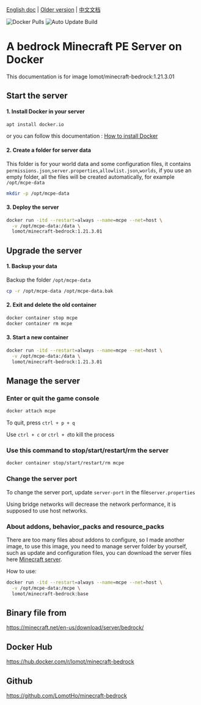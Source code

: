 [english doc]: https://github.com/LomotHo/minecraft-bedrock
[older version]: https://github.com/LomotHo/minecraft-bedrock/tree/master/doc/en
[中文文档]: https://github.com/LomotHo/minecraft-bedrock/blob/master/readme_zh.md
[旧版文档]: https://github.com/LomotHo/minecraft-bedrock/blob/master/doc/zh/
[捐助]: https://github.com/LomotHo/minecraft-bedrock/blob/master/doc/zh/donation.md
[buy me a coffee]: https://github.com/LomotHo/minecraft-bedrock/blob/master/doc/en/donation.md
[docker pulls]: https://img.shields.io/docker/pulls/lomot/minecraft-bedrock
[auto update build]: https://github.com/LomotHo/minecraft-bedrock/actions/workflows/autoUpdate.yml/badge.svg
[how to install docker]: https://docs.docker.com/install/linux/docker-ce/ubuntu/
[minecraft server]: https://minecraft.net/en-us/download/server/bedrock/
[minecraft服务端下载]: https://minecraft.net/en-us/download/server/bedrock/

[English doc] | [Older version] | [中文文档]

![Docker Pulls] ![Auto Update Build]

# A bedrock Minecraft PE Server on Docker

This documentation is for image lomot/minecraft-bedrock:1.21.3.01

## Start the server

#### 1. Install Docker in your server

```bash
apt install docker.io
```

or you can follow this documentation : [How to install Docker]

#### 2. Create a folder for server data

This folder is for your world data and some configuration files, it contains `permissions.json`,`server.properties`,`allowlist.json`,`worlds`, if you use an empty folder, all the files will be created automatically, for example `/opt/mcpe-data`

```bash
mkdir -p /opt/mcpe-data
```

#### 3. Deploy the server

```bash
docker run -itd --restart=always --name=mcpe --net=host \
  -v /opt/mcpe-data:/data \
  lomot/minecraft-bedrock:1.21.3.01
```

## Upgrade the server

#### 1. Backup your data

Backup the folder `/opt/mcpe-data`

```bash
cp -r /opt/mcpe-data /opt/mcpe-data.bak
```

#### 2. Exit and delete the old container

```bash
docker container stop mcpe
docker container rm mcpe
```

#### 3. Start a new container

```bash
docker run -itd --restart=always --name=mcpe --net=host \
  -v /opt/mcpe-data:/data \
  lomot/minecraft-bedrock:1.21.3.01
```

## Manage the server

### Enter or quit the game console

```bash
docker attach mcpe
```

To quit, press `ctrl + p + q`

Use `ctrl + c` or `ctrl + d`to kill the process

### Use this command to stop/start/restart/rm the server

```bash
docker container stop/start/restart/rm mcpe
```

### Change the server port

To change the server port, update `server-port` in the file`server.properties`

Using bridge networks will decrease the network performance, it is supposed to use host networks.

### About addons, behavior_packs and resource_packs

There are too many files about addons to configure, so I made another image, to use this image, you need to manage server folder by yourself, such as update and configuration files, you can download the server files here [Minecraft server].

How to use:

```bash
docker run -itd --restart=always --name=mcpe --net=host \
  -v /opt/mcpe-data:/mcpe \
  lomot/minecraft-bedrock:base
```

## Binary file from

https://minecraft.net/en-us/download/server/bedrock/

## Docker Hub

https://hub.docker.com/r/lomot/minecraft-bedrock

## Github

https://github.com/LomotHo/minecraft-bedrock
